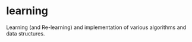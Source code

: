 # learning
Learning (and Re-learning) and implementation of various algorithms and data structures.
